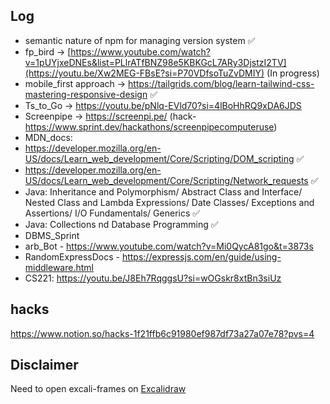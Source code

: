 ## Log  
- semantic nature of npm for managing version system ✅ <br>
- fp_bird -> [https://www.youtube.com/watch?v=1pUYjxeDNEs&list=PLlrATfBNZ98e5KBKGcL7ARy3DjstzI2TV](https://youtu.be/Xw2MEG-FBsE?si=P70VDfsoTuZvDMIY) (In progress)
- mobile_first approach -> https://tailgrids.com/blog/learn-tailwind-css-mastering-responsive-design ✅ <br>
- Ts_to_Go -> https://youtu.be/pNlq-EVld70?si=4lBoHhRQ9xDA6JDS
- Screenpipe -> https://screenpi.pe/ (hack-https://www.sprint.dev/hackathons/screenpipecomputeruse)
- MDN_docs:
- https://developer.mozilla.org/en-US/docs/Learn_web_development/Core/Scripting/DOM_scripting ✅
- https://developer.mozilla.org/en-US/docs/Learn_web_development/Core/Scripting/Network_requests ✅
- Java: Inheritance and Polymorphism/ Abstract Class and Interface/ Nested Class and Lambda Expressions/ Date Classes/ Exceptions and Assertions/ I/O Fundamentals/ Generics ✅
- Java: Collections nd Database Programming ✅
- DBMS_Sprint
- arb_Bot - https://www.youtube.com/watch?v=Mi0QycA81go&t=3873s
- RandomExpressDocs - https://expressjs.com/en/guide/using-middleware.html
- CS221: https://youtu.be/J8Eh7RqggsU?si=wOGskr8xtBn3siUz
## hacks
https://www.notion.so/hacks-1f21ffb6c91980ef987df73a27a07e78?pvs=4

## Disclaimer  
Need to open excali-frames on [Excalidraw](https://excalidraw.com)  
